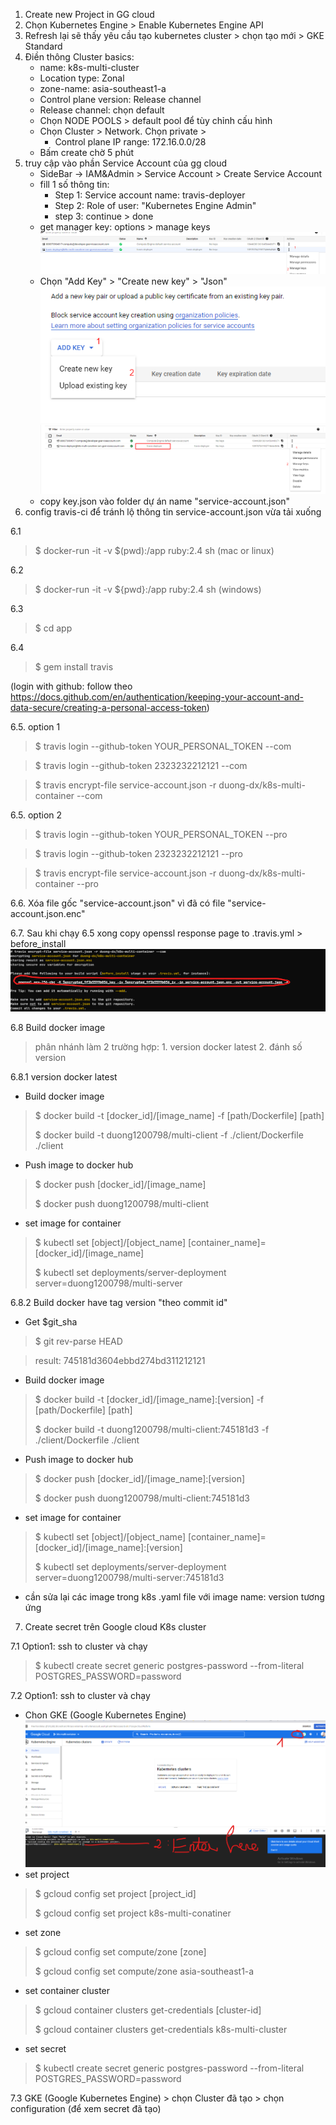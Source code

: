 1. Create new Project in GG cloud
2. Chọn Kubernetes Engine > Enable Kubernetes Engine API
3. Refresh lại sẽ thấy yêu cầu tạo kubernetes cluster > chọn tạo mới > GKE Standard
4. Điền thông Cluster basics:
   - name: k8s-multi-cluster
   - Location type: Zonal
   - zone-name: asia-southeast1-a
   - Control plane version: Release channel
   - Release channel: chọn default
   - Chọn NODE POOLS > default pool để tùy chỉnh cấu hình
   - Chọn Cluster > Network. Chọn private > 
       + Control plane IP range: 172.16.0.0/28
   - Bấm create chờ 5 phút
5. truy cập vào phần Service Account của gg cloud
   - SideBar -> IAM&Admin > Service Account > Create Service Account
   - fill 1 số thông tin:
       + Step 1: Service account name: travis-deployer
       + Step 2: Role of user: "Kubernetes Engine Admin"
       + step 3: continue > done
   - get manager key: options > manage keys
   ![img_2.png](img_2.png)
   - Chọn "Add Key" > "Create new key" > "Json"
   ![images-rm/img_1.png](img_1.png)
   ![img.png](img.png)
   - copy key.json vào folder dự án name "service-account.json"
6. config travis-ci để tránh lộ thông tin service-account.json vừa tải xuống

6.1
> $ docker-run -it -v $(pwd):/app ruby:2.4 sh (mac or linux)

6.2
> $ docker-run -it -v ${pwd}:/app ruby:2.4 sh (windows)

6.3
> $ cd app

6.4
> $ gem install travis

(login with github: follow theo https://docs.github.com/en/authentication/keeping-your-account-and-data-secure/creating-a-personal-access-token)

6.5. option 1

> $ travis login  --github-token YOUR_PERSONAL_TOKEN --com

> $ travis login  --github-token 2323232212121 --com

> $ travis encrypt-file service-account.json -r duong-dx/k8s-multi-container --com

6.5. option 2

> $ travis login  --github-token YOUR_PERSONAL_TOKEN --pro

> $ travis login  --github-token 2323232212121 --pro

> $ travis encrypt-file service-account.json -r duong-dx/k8s-multi-container --pro

6.6. Xóa file gốc "service-account.json" vì đã có file "service-account.json.enc"

6.7. Sau khi chạy 6.5 xong copy openssl response page to .travis.yml > before_install
![img_3.png](img_3.png)

6.8 Build docker image
> phân nhánh làm 2 trường hợp: 1. version docker latest 2. đánh số version

6.8.1 version docker latest
- Build docker image

> $ docker build -t [docker_id]/[image_name] -f [path/Dockerfile] [path]
> 
> $ docker build -t duong1200798/multi-client -f ./client/Dockerfile ./client

- Push image to docker hub
> $ docker push [docker_id]/[image_name]
> 
> $ docker push duong1200798/multi-client

- set image for container
> $ kubectl set [object]/[object_name] [container_name]=[docker_id]/[image_name]
> 
> $ kubectl set deployments/server-deployment server=duong1200798/multi-server

6.8.2 Build docker have tag version "theo commit id"
- Get $git_sha

> $ git rev-parse HEAD

> result: 745181d3604ebbd274bd311212121

- Build docker image

> $ docker build -t [docker_id]/[image_name]:[version] -f [path/Dockerfile] [path]
>
> $ docker build -t duong1200798/multi-client:745181d3 -f ./client/Dockerfile ./client

- Push image to docker hub
> $ docker push [docker_id]/[image_name]:[version]
>
> $ docker push duong1200798/multi-client:745181d3

- set image for container
> $ kubectl set [object]/[object_name] [container_name]=[docker_id]/[image_name]:[version]
>
> $ kubectl set deployments/server-deployment server=duong1200798/multi-server:745181d3

- cần sửa lại các image  trong k8s .yaml file với image name: version tương ứng

7. Create secret trên Google cloud K8s cluster

7.1 Option1: ssh to cluster và chạy 

> $ kubectl create secret generic postgres-password --from-literal POSTGRES_PASSWORD=password

7.2 Option1: ssh to cluster và chạy
- Chon GKE (Google Kubernetes Engine)
![img_4.png](img_4.png)
- set project
> $ gcloud config set project [project_id]
> 
> $ gcloud config set project k8s-multi-conatiner

- set zone
> $ gcloud config set compute/zone [zone]
>
> $ gcloud config set compute/zone asia-southeast1-a

- set container cluster
> $ gcloud container clusters get-credentials [cluster-id]
>
> $ gcloud container clusters get-credentials k8s-multi-cluster

- set secret
> $ kubectl create secret generic postgres-password --from-literal POSTGRES_PASSWORD=password

7.3 GKE (Google Kubernetes Engine) > chọn Cluster đã tạo > chọn configuration (để xem secret đã tạo)
